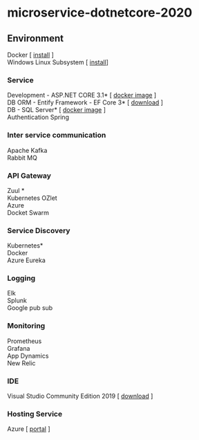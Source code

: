 # microservice-dotnetcore-2020
## Environment
Docker [ [install](https://hub.docker.com/editions/community/docker-ce-desktop-windows/) ]  
Windows Linux Subsystem [ [install](https://docs.microsoft.com/en-us/windows/wsl/install-win10)]

### Service
Development - ASP.NET CORE 3.1* [ [docker image](https://hub.docker.com/_/microsoft-dotnet-core-aspnet) ]  
DB ORM - Entify Framework - EF Core 3* [ [download](https://docs.microsoft.com/en-us/ef/core/get-started/?tabs=netcore-cli) ]  
DB - SQL Server* [ [docker image](https://hub.docker.com/_/microsoft-mssql-server) ]  
Authentication Spring  

### Inter service communication
Apache Kafka  
Rabbit MQ  

### API Gateway
Zuul *  
Kubernetes
OZlet  
Azure  
Docket Swarm  

### Service Discovery 
Kubernetes*  
Docker  
Azure
Eureka

### Logging
Elk  
Splunk  
Google pub sub  

### Monitoring
Prometheus  
Grafana  
App Dynamics  
New Relic  

### IDE
Visual Studio Community Edition 2019 [ [download](https://visualstudio.microsoft.com/thank-you-downloading-visual-studio/?sku=Community&rel=16) ]  

### Hosting Service
Azure [ [portal](https://portal.azure.com/) ]
 
